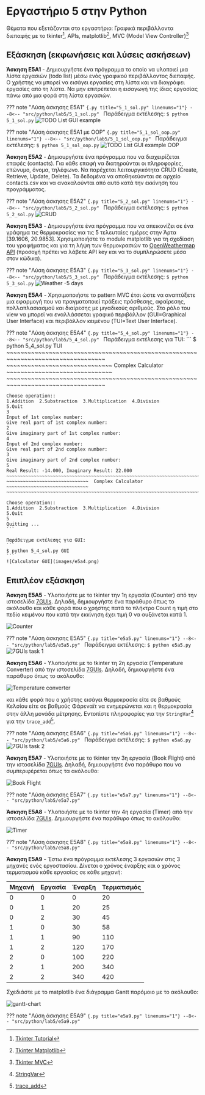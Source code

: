 # Εργαστήριο 5 στην Python

Θέματα που εξετάζονται στο εργαστήριο: Γραφικά περιβάλλοντα διεπαφής με το tkinter[^1], APIs, matplotlib[^2], MVC (Model View Controller)[^3]

## Εξάσκηση (εκφωνήσεις και λύσεις ασκήσεων)

**Άσκηση E5A1** - Δημιουργήστε ένα πρόγραμμα το οποίο να υλοποιεί μια λίστα εργασιών (todo list) μέσω ενός γραφικού περιβάλλοντος διεπαφής. Ο χρήστης να μπορεί να εισάγει εργασίες στη λίστα και να διαγράφει εργασίες από τη λίστα. Να μην επιτρέπεται η εισαγωγή της ίδιας εργασίας πάνω από μια φορά στη λίστα εργασιών.

??? note "Λύση άσκησης E5A1"
    ```{.py title="5_1_sol.py" linenums="1"}
    --8<-- "src/python/lab5/5_1_sol.py"
    ```
    Παράδειγμα εκτέλεσης:
    ```
    $ python 5_1_sol.py
    ```
    ![TODO List GUI example](images/e5a1_TODO.png)

??? note "Λύση άσκησης E5A1 με OOP"
    ```{.py title="5_1_sol_oop.py" linenums="1"}
    --8<-- "src/python/lab5/5_1_sol_oop.py"
    ```
    Παράδειγμα εκτέλεσης:
    ```
    $ python 5_1_sol_oop.py
    ```
    ![TODO List GUI example OOP](images/e5a1_TODO.png)


**Άσκηση E5A2** - Δημιουργήστε ένα πρόγραμμα που να διαχειρίζεται επαφές (contacts). Για κάθε επαφή να διατηρούνται οι πληροφορίες, επώνυμο, όνομα, τηλέφωνο. Να παρέχεται λειτουργικότητα CRUD (Create, Retrieve, Update, Delete). Τα δεδομένα να αποθηκεύονται σε αρχείο contacts.csv και να ανακαλούνται από αυτό κατά την εκκίνηση του προγράμματος.

??? note "Λύση άσκησης E5A2"
    ```{.py title="5_2_sol.py" linenums="1"}
    --8<-- "src/python/lab5/5_2_sol.py"
    ```
    Παράδειγμα εκτέλεσης:
    ```
    $ python 5_2_sol.py
    ```
    ![CRUD](images/e5a2_CRUD.png)

**Άσκηση E5A3** - Δημιουργήστε ένα πρόγραμμα που να απεικονίζει σε ένα γράφημα τις θερμοκρασίες για τις 5 τελευταίες ημέρες στην Άρτα [39.1606, 20.9853]. Χρησιμοποιήστε το module matplotlib για τη σχεδίαση του γραφήματος και για τη λήψη των θερμοκρασιών το [OpenWeathermap API](https://openweathermap.org/api) (προσοχή πρέπει να λάβετε API key και να το συμπληρώσετε μέσα στον κώδικα).

??? note "Λύση άσκησης E5A3"
    ```{.py title="5_3_sol.py" linenums="1"}
    --8<-- "src/python/lab5/5_3_sol.py"
    ```
    Παράδειγμα εκτέλεσης:
    ```
    $ python 5_3_sol.py
    ```
    ![Weather -5 days](images/e5a3.png)

**Άσκηση E5A4** - Χρησιμοποιήστε το pattern MVC έτσι ώστε να αναπτύξετε μια εφαρμογή που να πραγματοποιεί πράξεις πρόσθεσης, αφαίρεσης, πολλαπλασιασμού και διαίρεσης με μιγαδικούς αριθμούς. Στο ρόλο του view να μπορεί να εναλλάσσεται γραφικό περιβάλλον (GUI=Graphical User Interface) και περιβάλλον κειμένου (TUI=Text User Interface).

??? note "Λύση άσκησης E5A4"
    ```{.py title="5_4_sol.py" linenums="1"}
    --8<-- "src/python/lab5/5_4_sol.py"
    ```
    Παράδειγμα εκτέλεσης για TUI:
    ```
    $ python 5_4_sol.py TUI
    ~~~~~~~~~~~~~~~~~~~~~~~~~~~~~~~~~~~~~~~~~~~~~~~~~~~~~~~~~~~~~~~~~~~~~~~~~~~~~~~~~~
    ~~~~~~~~~~~~~~~~~~~~~~~~~~~~~~  Complex Calculator  ~~~~~~~~~~~~~~~~~~~~~~~~~~~~~~
    ~~~~~~~~~~~~~~~~~~~~~~~~~~~~~~~~~~~~~~~~~~~~~~~~~~~~~~~~~~~~~~~~~~~~~~~~~~~~~~~~~~

    Choose operation::
    1.Addition  2.Substraction  3.Multiplication  4.Division
    5.Quit
    3
    Input of 1st complex number:
    Give real part of 1st complex number:
    2
    Give imaginary part of 1st complex number:
    4
    Input of 2nd complex number:
    Give real part of 2nd complex number:
    3
    Give imaginary part of 2nd complex number:
    5
    Real Result: -14.000, Imaginary Result: 22.000
    ~~~~~~~~~~~~~~~~~~~~~~~~~~~~~~~~~~~~~~~~~~~~~~~~~~~~~~~~~~~~~~~~~~~~~~~~~~~~~~~~~~
    ~~~~~~~~~~~~~~~~~~~~~~~~~~~~~~  Complex Calculator  ~~~~~~~~~~~~~~~~~~~~~~~~~~~~~~
    ~~~~~~~~~~~~~~~~~~~~~~~~~~~~~~~~~~~~~~~~~~~~~~~~~~~~~~~~~~~~~~~~~~~~~~~~~~~~~~~~~~

    Choose operation::
    1.Addition  2.Substraction  3.Multiplication  4.Division
    5.Quit
    5
    Quitting ...
    ```
    
    Παράδειγμα εκτέλεσης για GUI:
    ```
    $ python 5_4_sol.py GUI
    ```
    ![Calculator GUI](images/e5a4.png)


## Επιπλέον εξάσκηση

**Άσκηση E5A5** - Υλοποιήστε με το tkinter την 1η εργασία (Counter) από την ιστοσελίδα [7GUIs](https://eugenkiss.github.io/7guis/tasks). Δηλαδή, δημιουργήστε ένα παράθυρο όπως το ακόλουθο και κάθε φορά που ο χρήστης πατά το πλήκτρο Count η τιμή στο πεδίο κειμένου που κατά την εκκίνηση έχει τιμή 0 να αυξάνεται κατά 1.

![Counter](https://eugenkiss.github.io/7guis/static/counter.9cd92091.png)

??? note "Λύση άσκησης E5A5"
    ```{.py title="e5a5.py" linenums="1"}
    --8<-- "src/python/lab5/e5a5.py"
    ```
    Παράδειγμα εκτέλεσης:
    ```
    $ python e5a5.py
    ```
    ![7GUIs task 1](images/e5a5.png)

**Άσκηση Ε5Α6** - Υλοποιήστε με το tkinter τη 2η εργασία (Temperature Converter) από την ιστοσελίδα [7GUIs](https://eugenkiss.github.io/7guis/tasks). Δηλαδή, δημιουργήστε ένα παράθυρο όπως το ακόλουθο: 

![Temperature converter](https://eugenkiss.github.io/7guis/static/tempconv.de9aff1f.png)

και κάθε φορά που ο χρήστης εισάγει θερμοκρασία είτε σε βαθμούς Κελσίου είτε σε βαθμούς Φάρεναϊτ να ενημερώνεται και η θερμοκρασία στην άλλη μονάδα μέτρησης. Εντοπίστε πληροφορίες για την ```StringVar```[^4] για την ```trace_add```[^5].

??? note "Λύση άσκησης E5A6"
    ```{.py title="e5a6.py" linenums="1"}
    --8<-- "src/python/lab5/e5a6.py"
    ```
    Παράδειγμα εκτέλεσης:
    ```
    $ python e5a6.py
    ```
    ![7GUIs task 2](images/e5a6.png)


**Άσκηση Ε5Α7** - Υλοποιήστε με το tkinter την 3η εργασία (Book Flight) από την ιστοσελίδα [7GUIs](https://eugenkiss.github.io/7guis/tasks). Δηλαδή, δημιουργήστε ένα παράθυρο που να συμπεριφέρεται όπως τα ακόλουθο: 

![Book Flight](https://eugenkiss.github.io/7guis/static/bookflight.a5434663.png)

??? note "Λύση άσκησης E5A7"
    ```{.py title="e5a7.py" linenums="1"}
    --8<-- "src/python/lab5/e5a7.py"
    ```
    <!-- Παράδειγμα εκτέλεσης:
    ``` -->
    <!-- $ python e5a7.py
    ```
    ![7GUIs task 3](images/e5a7.png) -->

**Άσκηση Ε5Α8** - Υλοποιήστε με το tkinter την 4η εργασία (Timer) από την ιστοσελίδα [7GUIs](https://eugenkiss.github.io/7guis/tasks). Δημιουργήστε ένα παράθυρο όπως το ακόλουθο:

![Timer](https://eugenkiss.github.io/7guis/static/timer.ed46b6b4.png)

??? note "Λύση άσκησης E5A8"
    ```{.py title="e5a8.py" linenums="1"}
    --8<-- "src/python/lab5/e5a8.py"
    ```
    <!-- Παράδειγμα εκτέλεσης:
    ```
    $ python e5a8.py
    ```
    ![7GUIs task 4](images/e5a8.png) -->

**Άσκηση Ε5Α9** - Έστω ένα πρόγραμμα εκτέλεσης 3 εργασιών στις 3 μηχανές ενός εργοστασίου. Δίνεται ο χρόνος έναρξης και ο χρόνος τερματισμού κάθε εργασίας σε κάθε μηχανή:

|Μηχανή|Εργασία|Έναρξη|Τερματισμός|
|------|-------|------|-----------|
|0|0|0|20|
|0|1|20|25|
|0|2|30|45|
|1|0|30|58|
|1|1|90|110|
|1|2|120|170|
|2|0|100|220|
|2|1|200|340|
|2|2|340|420|

Σχεδιάστε με το matplotlib ένα διάγραμμα Gantt παρόμοιο με το ακόλουθο:

![gantt-chart](images/gantt-chart-3x3.png)

??? note "Λύση άσκησης E5A9"
    ```{.py title="e5a9.py" linenums="1"}
    --8<-- "src/python/lab5/e5a9.py"
    ```

[^1]: [Tkinter Tutorial](https://www.pythontutorial.net/tkinter/)
[^2]: [Tkinter Matplotlib](https://www.pythontutorial.net/tkinter/tkinter-matplotlib/)
[^3]: [Tkinter MVC](https://www.pythontutorial.net/tkinter/tkinter-mvc/)
[^4]: [StringVar](https://www.askpython.com/python-modules/tkinter/stringvar-with-examples)
[^5]: [trace_add](https://coderslegacy.com/python/tkinter-trace/)